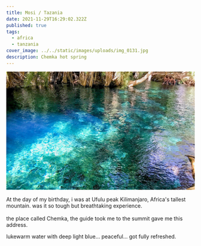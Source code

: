 ```yaml
---
title: Mosi / Tazania
date: 2021-11-29T16:29:02.322Z
published: true
tags:
  - africa
  - tanzania
cover_image: ../../static/images/uploads/img_0131.jpg
description: Chemka hot spring
---
```

![](../../static/images/uploads/img_0124.jpg)

At the day of my birthday, i was at Ufulu peak Kilimanjaro, Africa's tallest mountain. was it so tough but  breathtaking experience. \
\
the place called Chemka, the guide took me to the summit gave me this address. 

lukewarm water with deep light blue... peaceful... got fully refreshed.